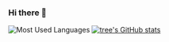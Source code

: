 ### Hi there 👋

<!--
**onlyet/onlyet** is a ✨ _special_ ✨ repository because its `README.md` (this file) appears on your GitHub profile.

Here are some ideas to get you started:

- 🔭 I’m currently working on ...
- 🌱 I’m currently learning ...
- 👯 I’m looking to collaborate on ...
- 🤔 I’m looking for help with ...
- 💬 Ask me about ...
- 📫 How to reach me: ...
- 😄 Pronouns: ...
- ⚡ Fun fact: ...
-->

![Most Used Languages](https://github-readme-stats.vercel.app/api/top-langs/?username=onlyet&theme=tokyonight&layout=compact)
[![tree's GitHub stats](https://github-readme-stats.vercel.app/api?username=onlyet&show_icons=true&hide=contribs&include_all_commits=false&bg_color=30,e96443,904e95&title_color=fff&text_color=fff)](https://github.com/anuraghazra/github-readme-stats)
